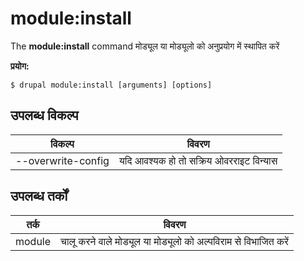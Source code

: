 # module:install
The **module:install** command मोड्यूल या मोड्यूलो को अनुप्रयोग में स्थापित करें

**प्रयोग:**
```
$ drupal module:install [arguments] [options] 
```

## उपलब्ध विकल्प
विकल्प | विवरण
-------|-------------
--overwrite-config | यदि आवश्यक हो तो सक्रिय ओवरराइट विन्यास

## उपलब्ध तर्कों  
तर्क | विवरण
---------|-------------
module | चालू करने वाले मोड्यूल या मोड्यूलो को अल्पविराम से विभाजित करें
